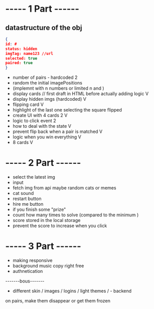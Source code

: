 # ----- 1 Part ------

## datastructure of the obj

```json
{
id: #
status: hidden
imgTag: name123 //url
selected: true
paired: true
}
```

- number of pairs - hardcoded 2
- random the initial imagePositions
- (implemnt with n numbers or limited n and )
- display cards // first draft in HTML before actually adding logic V
- display hidden imgs (hardcoded) V
- flipping card V
- highlight of the last one selecting the square flipped
- create UI with 4 cards 2 V
- logic to click event 2
- how to deal with the state V
- prevent flip back when a pair is matched V
- logic when you win everything V
- 8 cards V

# ----- 2 Part ------

- select the latest img
- input
- fetch img from api maybe random cats or memes
- cat sound
- restart button
- hire me button
- if you finish some "prize"
- count how many times to solve (compared to the minimum )
- score stored in the local storage
- prevent the score to increase when you click

# ----- 3 Part ------

- making responsive
- background music copy right free
- authnetication

-------bous-------

- different skin / images / logins / light themes / - backend

on pairs, make them disappear or get them frozen

